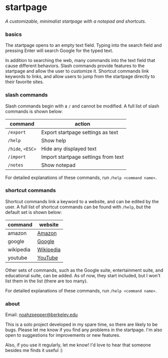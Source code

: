 # startpage

*A customizable, minimalist startpage with a notepad and shortcuts.*

### basics

The startpage opens to an empty text field. Typing into the search field and pressing Enter will search Google for the typed text. 

In addition to searching the web, many commands into the text field that cause different behaviors. Slash commands provide features to the startpage and allow the user to customize it. Shortcut commands link keywords to links, and allow users to jump from the startpage directly to their favorite sites.

### slash commands

Slash commands begin with a `/` and cannot be modified. A full list of slash commands is shown below:

|command|action|
|---|---|
|`/export`|Export startpage settings as text|
|`/help`|Show help|
|`/hide`, `<ESC>`|Hide any displayed text|
|`/import`|Import startpage settings from text|
|`/notes`|Show notepad|

For detailed explanations of these commands, run `/help <command name>`.

### shortcut commands

Shortcut commands link a keyword to a website, and can be edited by the user. A full list of shortcut commands can be found with `/help`, but the default set is shown below:

|command|website|
|---|---|
|amazon|[Amazon](https://smile.amazon.com)|
|google|[Google](https://www.google.com)|
|wikipedia|[Wikipedia](https://www.wikipedia.org)|
|youtube|[YouTube](https://youtube.com)|

Other sets of commands, such as the Google suite, entertainment suite, and educational suite, can be added. As of now, they start included, but I won't list them in the list (there are too many).

For detailed explanations of these commands, run `/help <command name>`.

### about

Email: [noahzpepper@berkeley.edu](mailto:noahzpepper@berkeley.edu)

This is a solo project developed in my spare time, so there are likely to be bugs. Please let me know if you find any problems in the startpage. I'm also open to suggestions for improvements or new features.

Also, if you use it regularly, let me know! I'd love to hear that someone besides me finds it useful :)